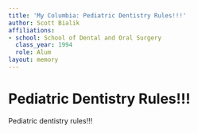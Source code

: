 ```yaml
---
title: 'My Columbia: Pediatric Dentistry Rules!!!'
author: Scott Bialik
affiliations:
- school: School of Dental and Oral Surgery
  class_year: 1994
  role: Alum
layout: memory
---
```


# Pediatric Dentistry Rules!!!

Pediatric dentistry rules!!!
